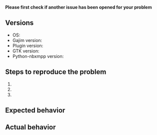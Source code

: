 **Please first check if another issue has been opened for your problem**

## Versions

  - OS: 
  - Gajim version: 
  - Plugin version: 
  - GTK version: 
  - Python-nbxmpp version: 

## Steps to reproduce the problem

  1.
  1.
  1.

## Expected behavior


## Actual behavior


